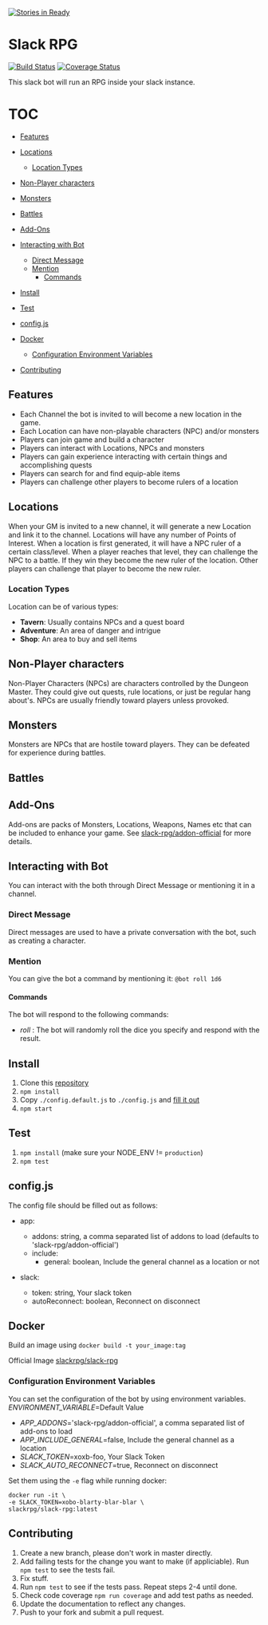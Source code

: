 [![Stories in Ready](https://badge.waffle.io/slack-rpg/slack-rpg.png?label=ready&title=Ready)](https://waffle.io/slack-rpg/slack-rpg)
# Slack RPG
[![Build Status](https://travis-ci.org/slack-rpg/slack-rpg.svg)](https://travis-ci.org/slack-rpg/slack-rpg)  [![Coverage Status](https://coveralls.io/repos/slack-rpg/slack-rpg/badge.svg?branch=master&service=github)](https://coveralls.io/github/slack-rpg/slack-rpg?branch=master)

This slack bot will run an RPG inside your slack instance.

# TOC
<!-- TOC depthFrom:2 depthTo:6 withLinks:1 updateOnSave:1 orderedList:0 -->

- [Features](#features)
- [Locations](#locations)
  - [Location Types](#location-types)

- [Non-Player characters](#non-player-characters)
- [Monsters](#monsters)
- [Battles](#battles)
- [Add-Ons](#add-ons)
- [Interacting with Bot](#interacting-with-bot)
  - [Direct Message](#direct-message)
  - [Mention](#mention)
    - [Commands](#commands)

- [Install](#install)
- [Test](#test)
- [config.js](#configjs)
- [Docker](#docker)
  - [Configuration Environment Variables](#configuration-environment-variables)

- [Contributing](#contributing)
<!-- /TOC -->

## Features
- Each Channel the bot is invited to will become a new location in the game.
- Each Location can have non-playable characters (NPC) and/or monsters
- Players can join game and build a character
- Players can interact with Locations, NPCs and monsters
- Players can gain experience interacting with certain things and accomplishing quests
- Players can search for and find equip-able items
- Players can challenge other players to become rulers of a location

## Locations
When your GM is invited to a new channel, it will generate a new Location and link it to the channel. Locations will have any number of Points of Interest. When a location is first generated, it will have a NPC ruler of a certain class/level.  When a player reaches that level, they can challenge the NPC to a battle.  If they win they become the new ruler of the location. Other players can challenge  that player to become the new ruler.

### Location Types
Location can be of various types:
- **Tavern**: Usually contains NPCs and a quest board
- **Adventure**: An area of danger and intrigue
- **Shop**: An area to buy and sell items

## Non-Player characters
Non-Player Characters (NPCs) are characters controlled by the Dungeon Master. They could give out quests, rule locations, or just be regular hang about's. NPCs are usually friendly toward players unless provoked.

## Monsters
Monsters are NPCs that are hostile toward players. They can be defeated for experience during battles.

## Battles
## Add-Ons
Add-ons are packs of Monsters, Locations, Weapons, Names etc that can be included to enhance your game. See [slack-rpg/addon-official](https://github.com/slack-rpg/addon-official) for more details.

## Interacting with Bot
You can interact with the both through Direct Message or mentioning it in a channel.

### Direct Message
Direct messages are used to have a private conversation with the bot, such as creating a character.

### Mention
You can give the bot a command by mentioning it: `@bot roll 1d6`

#### Commands
The bot will respond to the following commands:
- _roll <dice>_: The bot will randomly roll the dice you specify and respond with the result.

## Install
1. Clone this [repository](https://github.com/shaunburdick/slack-rpg.git)
2. `npm install`
3. Copy `./config.default.js` to `./config.js` and [fill it out](#configjs)
4. `npm start`

## Test
1. `npm install` (make sure your NODE_ENV != `production`)
2. `npm test`

## config.js
The config file should be filled out as follows:
- app:
  - addons: string, a comma separated list of addons to load (defaults to 'slack-rpg/addon-official')
  - include:
    - general: boolean, Include the general channel as a location or not

- slack:
  - token: string, Your slack token
  - autoReconnect: boolean, Reconnect on disconnect

## Docker
Build an image using `docker build -t your_image:tag`

Official Image [slackrpg/slack-rpg](https://hub.docker.com/r/slackrpg/slack-rpg/)

### Configuration Environment Variables
You can set the configuration of the bot by using environment variables. _ENVIRONMENT_VARIABLE_=Default Value
- _APP_ADDONS_='slack-rpg/addon-official', a comma separated list of add-ons to load
- _APP_INCLUDE_GENERAL_=false, Include the general channel as a location
- _SLACK_TOKEN_=xoxb-foo, Your Slack Token
- _SLACK_AUTO_RECONNECT_=true, Reconnect on disconnect

Set them using the `-e` flag while running docker:

```
docker run -it \
-e SLACK_TOKEN=xobo-blarty-blar-blar \
slackrpg/slack-rpg:latest
```

## Contributing
1. Create a new branch, please don't work in master directly.
2. Add failing tests for the change you want to make (if appliciable). Run `npm test` to see the tests fail.
3. Fix stuff.
4. Run `npm test` to see if the tests pass. Repeat steps 2-4 until done.
5. Check code coverage `npm run coverage` and add test paths as needed.
6. Update the documentation to reflect any changes.
7. Push to your fork and submit a pull request.
